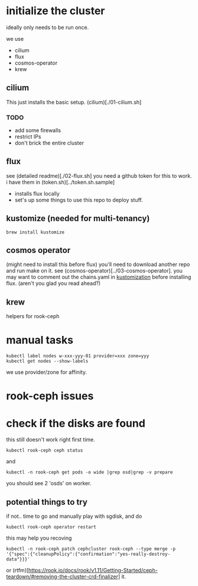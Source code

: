 # initialize the cluster
ideally only needs to be run once.

we use 
* cilium
* flux
* cosmos-operator
* krew

## cilium
This just installs the basic setup. (cilium)[./01-cilium.sh]

### TODO
* add some firewalls
* restrict IPs
* don't brick the entire cluster

## flux
see (detailed readme)[./02-flux.sh]
you need a github token for this to work. i have them in (token.sh)[../token.sh.sample] 

* installs flux locally
* set's up some things to use this repo to deploy stuff.

## kustomize (needed for multi-tenancy)
```
brew install kustomize
```

## cosmos operator
(might need to install this before flux)
you'll need to download another repo and run make on it. see (cosmos-operator)[../03-cosmos-operator].
you may want to comment out the chains.yaml in [kustomization](/clusters/main-cluster/flux-system/kustomization.yaml) before installing flux. (aren't you glad you read ahead?)

## krew
helpers for rook-ceph
# manual tasks
```
kubectl label nodes w-xxx-yyy-01 provider=xxx zone=yyy
kubectl get nodes --show-labels
```
we use provider/zone for affinity.

# rook-ceph issues
# check if the disks are found
this still doesn't work right first time.
```
kubectl rook-ceph ceph status
```
and
```
kubectl -n rook-ceph get pods -o wide |grep osd|grep -v prepare
```
you should see 2 'osds' on worker.
## potential things to try
if not.. time to go and manually play with sgdisk, and do
```
kubectl rook-ceph operator restart
```


this may help you recoving
```
kubectl -n rook-ceph patch cephcluster rook-ceph --type merge -p '{"spec":{"cleanupPolicy":{"confirmation":"yes-really-destroy-data"}}}'
```
or (rtfm)[https://rook.io/docs/rook/v1.11/Getting-Started/ceph-teardown/#removing-the-cluster-crd-finalizer] it.